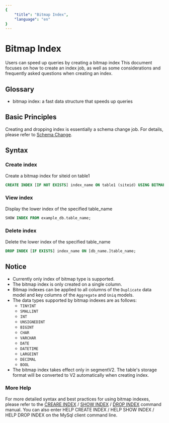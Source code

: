 ```yaml
---
{
    "title": "Bitmap Index",
    "language": "en"
}
---
```


<!-- 
Licensed to the Apache Software Foundation (ASF) under one
or more contributor license agreements.  See the NOTICE file
distributed with this work for additional information
regarding copyright ownership.  The ASF licenses this file
to you under the Apache License, Version 2.0 (the
"License"); you may not use this file except in compliance
with the License.  You may obtain a copy of the License at

  http://www.apache.org/licenses/LICENSE-2.0

Unless required by applicable law or agreed to in writing,
software distributed under the License is distributed on an
"AS IS" BASIS, WITHOUT WARRANTIES OR CONDITIONS OF ANY
KIND, either express or implied.  See the License for the
specific language governing permissions and limitations
under the License.
-->

# Bitmap Index
Users can speed up queries by creating a bitmap index
This document focuses on how to create an index job, as well as some considerations and frequently asked questions when creating an index.

## Glossary
* bitmap index: a fast data structure that speeds up queries

## Basic Principles
Creating and dropping index is essentially a schema change job. For details, please refer to
[Schema Change](../../advanced/alter-table/schema-change.md).

## Syntax
### Create index

Create a bitmap index for siteid on table1

```sql
CREATE INDEX [IF NOT EXISTS] index_name ON table1 (siteid) USING BITMAP COMMENT 'balabala';
```

### View index

Display the lower index of the specified table_name

```sql
SHOW INDEX FROM example_db.table_name;
```

### Delete index

Delete the lower index of the specified table_name

```sql
DROP INDEX [IF EXISTS] index_name ON [db_name.]table_name;
```

## Notice
* Currently only index of bitmap type is supported.
* The bitmap index is only created on a single column.
* Bitmap indexes can be applied to all columns of the `Duplicate` data model and key columns of the `Aggregate` and `Uniq` models.
* The data types supported by bitmap indexes are as follows:
    * `TINYINT`
    * `SMALLINT`
    * `INT`
    * `UNSIGNEDINT`
    * `BIGINT`
    * `CHAR`
    * `VARCHAR`
    * `DATE`
    * `DATETIME`
    * `LARGEINT`
    * `DECIMAL`
    * `BOOL`
* The bitmap index takes effect only in segmentV2. The table's storage format will be converted to V2 automatically when creating index.

### More Help

For more detailed syntax and best practices for using bitmap indexes, please refer to the  [CREARE INDEX](../../sql-manual/sql-reference/Data-Definition-Statements/Create/CREATE-INDEX.md) / [SHOW INDEX](../../sql-manual/sql-reference/Show-Statements/SHOW-INDEX.md) / [DROP INDEX](../../sql-manual/sql-reference/Data-Definition-Statements/Drop/DROP-INDEX.md)  command manual. You can also enter HELP CREATE INDEX / HELP SHOW INDEX / HELP DROP INDEX on the MySql client command line.
